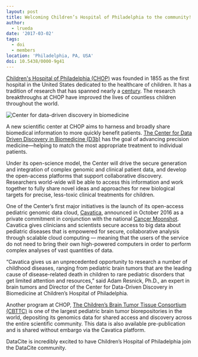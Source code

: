 ```yaml
---
layout: post
title: Welcoming Children’s Hospital of Philadelphia to the community!
author:
  - lrueda
date: '2017-03-02'
tags:
  - doi
  - members
location: 'Philadelphia, PA, USA'
doi: 10.5438/0000-9g41
---
```

[Children's Hospital of Philadelphia (CHOP)](http://www.chop.edu/) was founded in 1855 as the first hospital in the United States dedicated to the healthcare of children. It has a tradition of research that has spanned nearly a [century](https://www.research.chop.edu/about/overview). The research breakthroughs at CHOP have improved the lives of countless children throughout the world.

![Center for data-driven discovery in biomedicine](/images/2017/03/d3b.png)

A new scientific center at CHOP aims to harness and broadly share biomedical information to more quickly benefit patients. [The Center for Data Driven Discovery in Biomedicine (D3b)](http://blog.research.chop.edu/chop-launches-first-of-its-kind-center-for-data-driven-discovery-in-biomedicine-d3b/) has the goal of advancing precision medicine—helping to match the most appropriate treatment to individual patients.

Under its open-science model, the Center will drive the secure generation and integration of complex genomic and clinical patient data, and develop the open-access platforms that support collaborative discovery. Researchers world-wide will be able to access this information and work together to fully share novel ideas and approaches for new biological targets for precise, less-toxic clinical treatments for children.

One of the Center’s first major initiatives is the launch of its open-access pediatric genomic data cloud, [Cavatica](http://www.cavatica.org), announced in October 2016 as a private commitment in conjunction with the national [Cancer Moonshot](https://www.cancer.gov/research/key-initiatives/moonshot-cancer-initiative). Cavatica gives clinicians and scientists secure access to big data about pediatric diseases that is empowered for secure, collaborative analysis through scalable cloud computing — meaning that the users of the service do not need to bring their own high-powered computers in order to perform complex analyses of vast quantities of data.

“Cavatica gives us an unprecedented opportunity to research a number of childhood diseases, ranging from pediatric brain tumors that are the leading cause of disease-related death in children to rare pediatric disorders that get limited attention and resources,” said Adam Resnick, Ph.D., an expert in brain tumors and Director of the Center for Data-Driven Discovery in Biomedicine  at Children’s Hospital of Philadelphia.

Another program at CHOP, [The Children’s Brain Tumor Tissue Consortium (CBTTC)](https://cbttc.org/about-cbttc/) is one of the largest pediatric brain tumor biorepositories in the world, depositing its genomics data for shared access and discovery across the entire scientific community.  This data is also available pre-publication and is shared without embargo via the Cavatica platform.

DataCite is incredibly excited to have Children’s Hospital of Philadelphia join the DataCite community.
